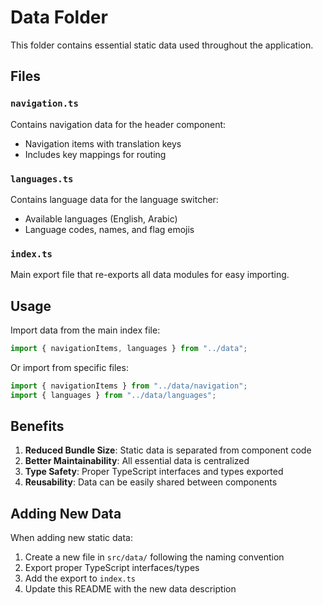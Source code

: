 # Data Folder

This folder contains essential static data used throughout the application.

## Files

### `navigation.ts`

Contains navigation data for the header component:

- Navigation items with translation keys
- Includes key mappings for routing

### `languages.ts`

Contains language data for the language switcher:

- Available languages (English, Arabic)
- Language codes, names, and flag emojis

### `index.ts`

Main export file that re-exports all data modules for easy importing.

## Usage

Import data from the main index file:

```typescript
import { navigationItems, languages } from "../data";
```

Or import from specific files:

```typescript
import { navigationItems } from "../data/navigation";
import { languages } from "../data/languages";
```

## Benefits

1. **Reduced Bundle Size**: Static data is separated from component code
2. **Better Maintainability**: All essential data is centralized
3. **Type Safety**: Proper TypeScript interfaces and types exported
4. **Reusability**: Data can be easily shared between components

## Adding New Data

When adding new static data:

1. Create a new file in `src/data/` following the naming convention
2. Export proper TypeScript interfaces/types
3. Add the export to `index.ts`
4. Update this README with the new data description
